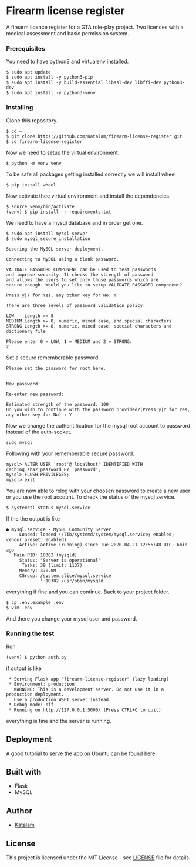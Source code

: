 # Firearm license register

A firearm licence register for a GTA role-play project. Two licences with a medical assessment and basic permission system.

### Prerequisites

You need to have python3 and virtualenv installed.
```
$ sudo apt update
$ sudo apt install -y python3-pip
$ sudo apt install -y build-essential libssl-dev libffi-dev python3-dev
$ sudo apt install -y python3-venv
```

### Installing

Clone this repository.
```
$ cd ~
$ git clone https://github.com/Katalam/firearm-license-register.git
$ cd firearm-license-register
```
Now we need to setup the virtual environment.
```
$ python -m venv venv
```
To be safe all packages getting installed correctly we will install wheel
```
$ pip install wheel
```
Now activate thee virtual environment and install the dependencies.
```
$ source venv/bin/activate
(venv) $ pip install -r requirements.txt
```
We need to have a mysql database and in order get one.
```
$ sudo apt install mysql-server
$ sudo mysql_secure_installation
```
```
Securing the MySQL server deployment.

Connecting to MySQL using a blank password.

VALIDATE PASSWORD COMPONENT can be used to test passwords
and improve security. It checks the strength of password
and allows the users to set only those passwords which are
secure enough. Would you like to setup VALIDATE PASSWORD component?

Press y|Y for Yes, any other key for No: Y

There are three levels of password validation policy:

LOW    Length >= 8
MEDIUM Length >= 8, numeric, mixed case, and special characters
STRONG Length >= 8, numeric, mixed case, special characters and dictionary file

Please enter 0 = LOW, 1 = MEDIUM and 2 = STRONG:
2
```
Set a secure rememberable password.
```
Please set the password for root here.


New password:

Re-enter new password:
```
```
Estimated strength of the password: 100
Do you wish to continue with the password provided?(Press y|Y for Yes, any other key for No) : Y
```
Now we change the authentification for the mysql root account to password instead of the auth-socket.
```
sudo mysql
```
Following with your rememberable secure password.
```
mysql> ALTER USER 'root'@'localhost' IDENTIFIED WITH caching_sha2_password BY 'password';
mysql> FLUSH PRIVILEGES;
mysql> exit
```
You are now able to relog with your choosen password to create a new user or you use the root account. To check the status of the mysql service.
```
$ systemctl status mysql.service
```
If the the output is like
```
● mysql.service - MySQL Community Server
     Loaded: loaded (/lib/systemd/system/mysql.service; enabled; vendor preset: enabled)
     Active: active (running) since Tue 2020-04-21 12:56:48 UTC; 6min ago
   Main PID: 10382 (mysqld)
     Status: "Server is operational"
      Tasks: 39 (limit: 1137)
     Memory: 370.0M
     CGroup: /system.slice/mysql.service
             └─10382 /usr/sbin/mysqld
```
everything if fine and you can continue.
Back to your project folder.
```
$ cp .env.example .env
$ vim .env
```
And there you change your mysql user and password.

### Running the test
Run
```
(venv) $ python auth.py
```
if output is like
```
 * Serving Flask app "firearm-license-register" (lazy loading)
 * Environment: production
   WARNING: This is a development server. Do not use it in a production deployment.
   Use a production WSGI server instead.
 * Debug mode: off
 * Running on http://127.0.0.1:5000/ (Press CTRL+C to quit)
```
everything is fine and the server is running.

## Deployment
A good tutorial to serve the app on Ubuntu can be found [here](https://www.digitalocean.com/community/tutorials/how-to-serve-flask-applications-with-gunicorn-and-nginx-on-ubuntu-18-04).

## Built with

* Flask
* MySQL

## Author

* [Katalam](https://github.com/Katalam)

## License

This project is licensed under the MIT License - see [LICENSE](LICENSE) file for details.
